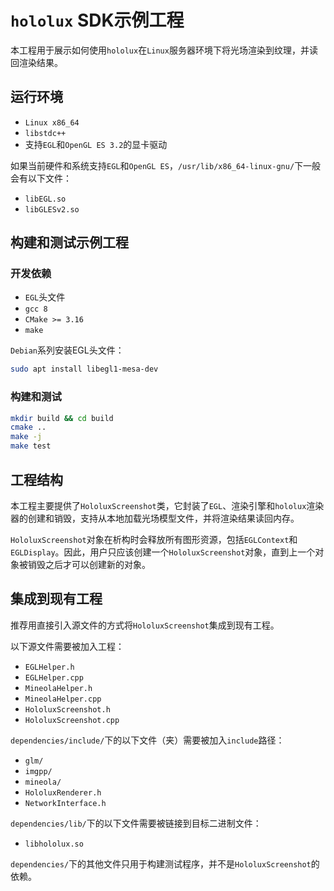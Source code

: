 # `hololux` SDK示例工程

本工程用于展示如何使用`hololux`在`Linux`服务器环境下将光场渲染到纹理，并读回渲染结果。

## 运行环境

- `Linux x86_64`
- `libstdc++`
- 支持`EGL`和`OpenGL ES 3.2`的显卡驱动

如果当前硬件和系统支持`EGL`和`OpenGL ES`，`/usr/lib/x86_64-linux-gnu/`下一般会有以下文件：
- `libEGL.so`
- `libGLESv2.so`

## 构建和测试示例工程

### 开发依赖

- `EGL`头文件
- `gcc 8`
- `CMake >= 3.16`
- `make`

`Debian`系列安装EGL头文件：
```bash
sudo apt install libegl1-mesa-dev
```

### 构建和测试

```bash
mkdir build && cd build
cmake ..
make -j
make test
```

## 工程结构

本工程主要提供了`HololuxScreenshot`类，它封装了`EGL`、渲染引擎和`hololux`渲染器的创建和销毁，支持从本地加载光场模型文件，并将渲染结果读回内存。

`HololuxScreenshot`对象在析构时会释放所有图形资源，包括`EGLContext`和`EGLDisplay`。因此，用户只应该创建一个`HololuxScreenshot`对象，直到上一个对象被销毁之后才可以创建新的对象。

## 集成到现有工程

推荐用直接引入源文件的方式将`HololuxScreenshot`集成到现有工程。

以下源文件需要被加入工程：

- `EGLHelper.h`
- `EGLHelper.cpp`
- `MineolaHelper.h`
- `MineolaHelper.cpp`
- `HololuxScreenshot.h`
- `HololuxScreenshot.cpp`

`dependencies/include/`下的以下文件（夹）需要被加入`include`路径：

- `glm/`
- `imgpp/`
- `mineola/`
- `HololuxRenderer.h`
- `NetworkInterface.h`

`dependencies/lib/`下的以下文件需要被链接到目标二进制文件：

- `libhololux.so`

`dependencies/`下的其他文件只用于构建测试程序，并不是`HololuxScreenshot`的依赖。

